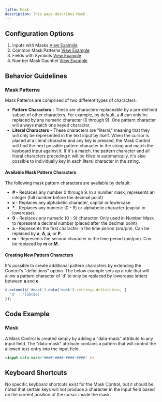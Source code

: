 ```yaml
---
title: Mask
description: This page describes Mask.
---
```


## Configuration Options

1. Inputs with Masks [View Example]( ../components/mask/example-index)
2. Common Mask Patterns [View Example]( ../components/mask/example-common-patterns)
3. Fields with Symbols [View Example]( ../components/mask/example-fields-with-symbols)
4. Number Mask Gauntlet [View Example]( ../components/mask/test-number-mask-gauntlet)

## Behavior Guidelines

### Mask Patterns

Mask Patterns are comprised of two different types of characters:

-   **Pattern Characters** - These are characters replaceable by a pre-defined subset of other characters. For example, by default, a **\#** can only be replaced by any numeric character (0 through 9). One pattern character will always match one keyed character.
-   **Literal Characters** - These characters are "literal," meaning that they will only be represented in the text input by itself. When the cursor is placed at a literal character and any key is pressed, the Mask Control will find the next possible pattern character in the string and match the keyboard input against it. If it's a match, the pattern character and all literal characters preceding it will be filled in automatically. It's also possible to individually key in each literal character in the string.

#### Available Mask Pattern Characters

The following mask pattern characters are available by default:

-   **\#** - Replaces any number 0 through 9. In a number mask, represents an integer (full number before the decimal point)
-   **x** - Replaces any alphabetic character, capital or lowercase.
-   **\*** - Replaces any numeric (0 - 9) or alphabetic character (capital or lowercase).
-   **0** - Replaces any numeric (0 - 9) character. Only used in Number Mask to represent a decimal number (placed after the decimal point)
-   **a** - Represents the first character in the time period (am/pm). Can be replaced by **a**, **A**, **p**, or **P**.
-   **m** - Represents the second character in the time period (am/pm). Can be replaced by **m** or **M**.

#### Creating New Pattern Characters

It's possible to create additional pattern characters by extending the Control's "definitions" option. The below example sets up a rule that will allow a pattern character of 'd' to only be replaced by lowercase letters between **a** and **e**.

```javascript
$.extend($('#mask').data('mask').settings.definitions, {
  'd' : '[abcde]'
});
```

## Code Example

### Mask

A Mask Control is created simply by adding a "data-mask" attribute to any input field. The "data-mask" attribute contains a pattern that will control the allowed text-entry into the input field.

```html
<input data-mask="####-####-####-####" />
```

## Keyboard Shortcuts

No specific keyboard shortcuts exist for the Mask Control, but it should be noted that certain keys will not produce a character in the Input field based on the current position of the cursor inside the mask.
